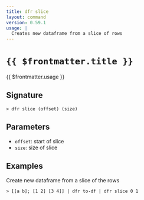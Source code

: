 ```yaml
---
title: dfr slice
layout: command
version: 0.59.1
usage: |
  Creates new dataframe from a slice of rows
---
```


# `{{ $frontmatter.title }}`

<div style='white-space: pre-wrap;'>{{ $frontmatter.usage }}</div>

## Signature

```> dfr slice (offset) (size)```

## Parameters

 -  `offset`: start of slice
 -  `size`: size of slice

## Examples

Create new dataframe from a slice of the rows
```shell
> [[a b]; [1 2] [3 4]] | dfr to-df | dfr slice 0 1
```
